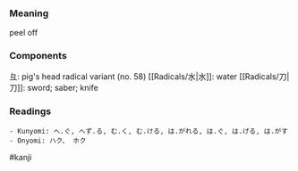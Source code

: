 ### Meaning

peel off

### Components

彑: pig's head radical variant (no. 58) [[Radicals/水|水]]: water [[Radicals/刀|刀]]: sword; saber; knife

### Readings

```
- Kunyomi: へ.ぐ, へず.る, む.く, む.ける, は.がれる, は.ぐ, は.げる, は.がす
- Onyomi: ハク、 ホク
```

#kanji